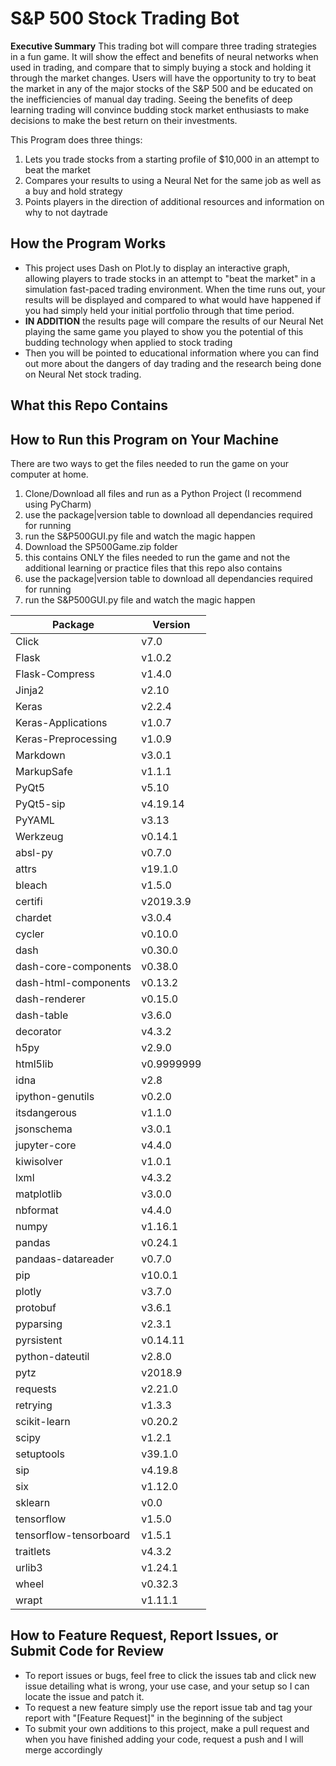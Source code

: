 # S&P 500 Stock Trading Bot

**Executive Summary**
This trading bot will compare three trading strategies in a fun game. It will show the effect and benefits of neural networks when used in trading, and compare that to simply buying a stock and holding it through the market changes. Users will have the opportunity to try to beat the market in any of the major stocks of the S&P 500 and be educated on the inefficiencies of manual day trading. Seeing the benefits of deep learning trading will convince budding stock market enthusiasts to make decisions to make the best return on their investments.

This Program does three things:
1. Lets you trade stocks from a starting profile of $10,000 in an attempt to beat the market
1. Compares your results to using a Neural Net for the same job as well as a buy and hold strategy
1. Points players in the direction of additional resources and information on why to not daytrade

## How the Program Works ##
* This project uses Dash on Plot.ly to display an interactive graph, allowing players to trade stocks in an attempt to "beat the market" in a simulation fast-paced trading environment. When the time runs out, your results will be displayed and compared to what would have happened if you had simply held your initial portfolio through that time period.
* **IN ADDITION** the results page will compare the results of our Neural Net playing the same game you played to show you the potential of this budding technology when applied to stock trading
* Then you will be pointed to educational information where you can find out more about the dangers of day trading and the research being done on Neural Net stock trading.

## What this Repo Contains ##


## How to Run this Program on Your Machine ##
There are two ways to get the files needed to run the game on your computer at home.
1. Clone/Download all files and run as a Python Project (I recommend using PyCharm)
  1. use the package|version table to download all dependancies required for running
  1. run the S&P500GUI.py file and watch the magic happen
1. Download the SP500Game.zip folder
 1. this contains ONLY the files needed to run the game and not the additional learning or practice files that this repo also contains
 1. use the package|version table to download all dependancies required for running
 1. run the S&P500GUI.py file and watch the magic happen

Package | Version
------------ | -------------
Click                   | v7.0
Flask                   | v1.0.2
Flask-Compress          | v1.4.0
Jinja2                  | v2.10
Keras                   | v2.2.4
Keras-Applications      | v1.0.7
Keras-Preprocessing     | v1.0.9
Markdown                | v3.0.1
MarkupSafe              | v1.1.1
PyQt5                   | v5.10
PyQt5-sip               | v4.19.14
PyYAML                  | v3.13
Werkzeug                | v0.14.1
absl-py                 | v0.7.0
attrs                   | v19.1.0
bleach                  | v1.5.0
certifi                 | v2019.3.9
chardet                 | v3.0.4
cycler                  | v0.10.0
dash                    | v0.30.0
dash-core-components    | v0.38.0
dash-html-components    | v0.13.2
dash-renderer           | v0.15.0
dash-table              | v3.6.0
decorator               | v4.3.2
h5py                    | v2.9.0
html5lib                | v0.9999999
idna                    | v2.8
ipython-genutils        | v0.2.0
itsdangerous            | v1.1.0
jsonschema              | v3.0.1
jupyter-core            | v4.4.0
kiwisolver              | v1.0.1
lxml                    | v4.3.2
matplotlib              | v3.0.0
nbformat                | v4.4.0
numpy                   | v1.16.1
pandas                  | v0.24.1
pandaas-datareader      | v0.7.0
pip                     | v10.0.1
plotly                  | v3.7.0
protobuf                | v3.6.1
pyparsing               | v2.3.1
pyrsistent              | v0.14.11
python-dateutil         | v2.8.0
pytz                    | v2018.9
requests                | v2.21.0
retrying                | v1.3.3
scikit-learn            | v0.20.2
scipy                   | v1.2.1
setuptools              | v39.1.0
sip                     | v4.19.8
six                     | v1.12.0
sklearn                 | v0.0
tensorflow              | v1.5.0
tensorflow-tensorboard  | v1.5.1
traitlets               | v4.3.2
urlib3                  | v1.24.1
wheel                   | v0.32.3
wrapt                   | v1.11.1




## How to Feature Request, Report Issues, or Submit Code for Review ##
* To report issues or bugs, feel free to click the issues tab and click new issue detailing what is wrong, your use case, and your setup so I can locate the issue and patch it.
* To request a new feature simply use the report issue tab and tag your report with "[Feature Request]" in the beginning of the subject
* To submit your own additions to this project, make a pull request and when you have finished adding your code, request a push and I will merge accordingly
